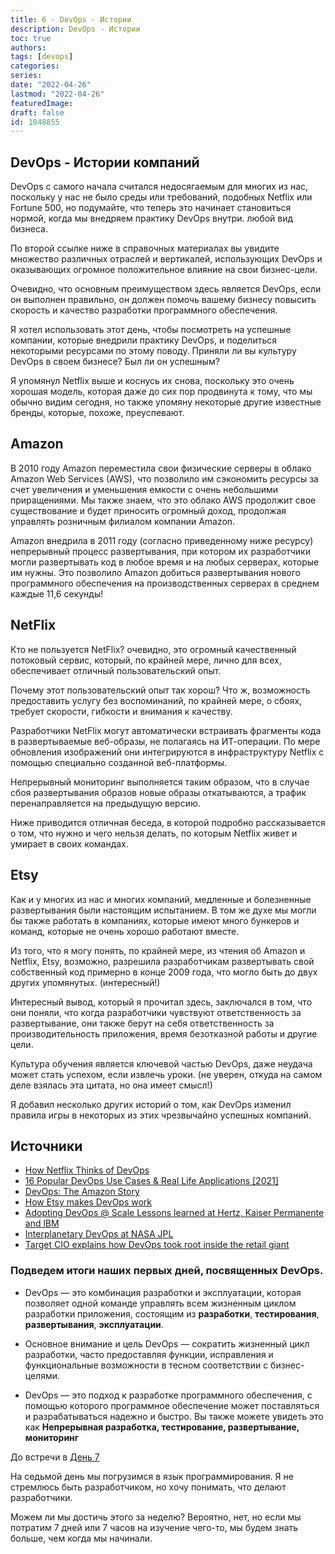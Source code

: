 ```yaml
---
title: 6 - DevOps - Истории
description: DevOps - Истории
toc: true
authors:
tags: [devops]
categories:
series:
date: "2022-04-26"
lastmod: "2022-04-26"
featuredImage:
draft: false
id: 1048855
---
```


## DevOps - Истории компаний

DevOps с самого начала считался недосягаемым для многих из нас, поскольку у нас не было среды или требований, подобных Netflix или Fortune 500, но подумайте, что теперь это начинает становиться нормой, когда мы внедряем практику DevOps внутри. любой вид бизнеса.

По второй ссылке ниже в справочных материалах вы увидите множество различных отраслей и вертикалей, использующих DevOps и оказывающих огромное положительное влияние на свои бизнес-цели.

Очевидно, что основным преимуществом здесь является DevOps, если он выполнен правильно, он должен помочь вашему бизнесу повысить скорость и качество разработки программного обеспечения.

Я хотел использовать этот день, чтобы посмотреть на успешные компании, которые внедрили практику DevOps, и поделиться некоторыми ресурсами по этому поводу. Приняли ли вы культуру DevOps в своем бизнесе? Был ли он успешным?

Я упомянул Netflix выше и коснусь их снова, поскольку это очень хорошая модель, которая даже до сих пор продвинута к тому, что мы обычно видим сегодня, но также упомяну некоторые другие известные бренды, которые, похоже, преуспевают.

## Amazon
В 2010 году Amazon переместила свои физические серверы в облако Amazon Web Services (AWS), что позволило им сэкономить ресурсы за счет увеличения и уменьшения емкости с очень небольшими приращениями. Мы также знаем, что это облако AWS продолжит свое существование и будет приносить огромный доход, продолжая управлять розничным филиалом компании Amazon.

Amazon внедрила в 2011 году (согласно приведенному ниже ресурсу) непрерывный процесс развертывания, при котором их разработчики могли развертывать код в любое время и на любых серверах, которые им нужны. Это позволило Amazon добиться развертывания нового программного обеспечения на производственных серверах в среднем каждые 11,6 секунды!

## NetFlix
Кто не пользуется NetFlix? очевидно, это огромный качественный потоковый сервис, который, по крайней мере, лично для всех, обеспечивает отличный пользовательский опыт.

Почему этот пользовательский опыт так хорош? Что ж, возможность предоставить услугу без воспоминаний, по крайней мере, о сбоях, требует скорости, гибкости и внимания к качеству.

Разработчики NetFlix могут автоматически встраивать фрагменты кода в развертываемые веб-образы, не полагаясь на ИТ-операции. По мере обновления изображений они интегрируются в инфраструктуру Netflix с помощью специально созданной веб-платформы.

Непрерывный мониторинг выполняется таким образом, что в случае сбоя развертывания образов новые образы откатываются, а трафик перенаправляется на предыдущую версию.

Ниже приводится отличная беседа, в которой подробно рассказывается о том, что нужно и чего нельзя делать, по которым Netflix живет и умирает в своих командах.

## Etsy
Как и у многих из нас и многих компаний, медленные и болезненные развертывания были настоящим испытанием. В том же духе мы могли бы также работать в компаниях, которые имеют много бункеров и команд, которые не очень хорошо работают вместе.

Из того, что я могу понять, по крайней мере, из чтения об Amazon и Netflix, Etsy, возможно, разрешила разработчикам развертывать свой собственный код примерно в конце 2009 года, что могло быть до двух других упомянутых. (интересный!)

Интересный вывод, который я прочитал здесь, заключался в том, что они поняли, что когда разработчики чувствуют ответственность за развертывание, они также берут на себя ответственность за производительность приложения, время безотказной работы и другие цели.

Культура обучения является ключевой частью DevOps, даже неудача может стать успехом, если извлечь уроки. (не уверен, откуда на самом деле взялась эта цитата, но она имеет смысл!)

Я добавил несколько других историй о том, как DevOps изменил правила игры в некоторых из этих чрезвычайно успешных компаний.


## Источники 

- [How Netflix Thinks of DevOps](https://www.youtube.com/watch?v=UTKIT6STSVM)
- [16 Popular DevOps Use Cases & Real Life Applications [2021]](https://www.upgrad.com/blog/devops-use-cases-applications/)
- [DevOps: The Amazon Story](https://www.youtube.com/watch?v=ZzLa0YEbGIY)
- [How Etsy makes DevOps work](https://www.networkworld.com/article/2886672/how-etsy-makes-devops-work.html)
- [Adopting DevOps @ Scale Lessons learned at Hertz, Kaiser Permanente and lBM](https://www.youtube.com/watch?v=gm18-gcgXRY)
- [Interplanetary DevOps at NASA JPL](https://www.usenix.org/conference/lisa16/technical-sessions/presentation/isla)
- [Target CIO explains how DevOps took root inside the retail giant](https://enterprisersproject.com/article/2017/1/target-cio-explains-how-devops-took-root-inside-retail-giant)

### Подведем итоги наших первых дней, посвященных DevOps.

- DevOps — это комбинация разработки и эксплуатации, которая позволяет одной команде управлять всем жизненным циклом разработки приложения, состоящим из **разработки**, **тестирования**, **развертывания**, **эксплуатации**.

- Основное внимание и цель DevOps — сократить жизненный цикл разработки, часто предоставляя функции, исправления и функциональные возможности в тесном соответствии с бизнес-целями.

- DevOps — это подход к разработке программного обеспечения, с помощью которого программное обеспечение может поставляться и разрабатываться надежно и быстро. Вы также можете увидеть это как **Непрерывная разработка, тестирование, развертывание, мониторинг**

До встречи в [День 7](../day07)

На седьмой день мы погрузимся в язык программирования. Я не стремлюсь быть разработчиком, но хочу понимать, что делают разработчики.

Можем ли мы достичь этого за неделю? Вероятно, нет, но если мы потратим 7 дней или 7 часов на изучение чего-то, мы будем знать больше, чем когда мы начинали.
